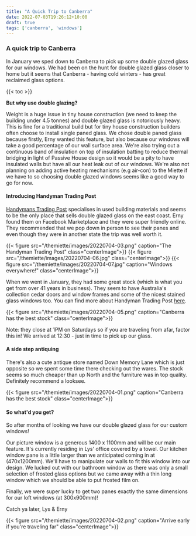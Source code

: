 ```yaml
---
title: "A Quick Trip to Canberra"
date: 2022-07-03T19:26:12+10:00
draft: true
tags: ['canberra', 'windows']
---
```


### A quick trip to Canberra 

In January we sped down to Canberra to pick up some double glazed glass for our windows. We had been on the hunt for double glazed glass closer to home but it seems that Canberra - having cold winters - has great reclaimed glass options. 

{{< toc >}}

**But why use double glazing?** 

Weight is a huge issue in tiny house construction (we need to keep the building under 4.5 tonnes) and double glazed glass is notoriously heavy. This is fine for a traditional build but for tiny house construction builders often choose to install single paned glass. We chose double paned glass because firstly, Erny wanted this feature, but also because our windows will take a good percentage of our wall surface area. We're also trying out a continuous band of insulation on top of insulation batting to reduce thermal bridging in light of Passive House design so it would be a pity to have insulated walls but have all our heat leak out of our windows. We're also not planning on adding active heating mechanisms (e.g air-con) to the Miette if we have to so choosing double glazed windows seems like a good way to go for now.  

#### Introducing Handyman Trading Post
[Handymans Trading Post](https://www.facebook.com/people/Handymans-Trading-Post/100047632246581/) specialises in used building materials and seems to be the only place that sells double glazed glass on the east coast. Erny found them on Facebook Marketplace and they were super friendly online. They recommended that we pop down in person to see their panes and even though they were in another state the trip was well worth it.

{{< figure src="/themiette/images/20220704-03.png" caption="The Handyman Trading Post" class="centerImage">}}
{{< figure src="/themiette/images/20220704-06.jpg" class="centerImage">}}
{{< figure src="/themiette/images/20220704-07.jpg" caption="Windows everywhere!" class="centerImage">}}

When we went in January, they had some great stock (which is what you get from over 41 years in business). They seem to have Australia's collection cedar doors and window frames and some of the nicest stained glass windows too. You can find more about Handyman Trading Post [here](https://www.instagram.com/htpcanberra/?hl=en).

{{< figure src="/themiette/images/20220704-05.png" caption="Canberra has the best stock" class="centerImage">}}

Note: they close at 1PM on Saturdays so if you are traveling from afar, factor this in! We arrived at 12:30 - just in time to pick up our glass.

#### A side step antiquing 
There's also a cute antique store named Down Memory Lane which is just opposite so we spent some time there checking out the wares. The stock seems so much cheaper than up North and the furniture was in top quality. Definitely recommend a looksee. 

{{< figure src="/themiette/images/20220704-01.png" caption="Canberra has the best stock" class="centerImage">}}

#### So what'd you get? 
So after months of looking we have our double glazed glass for our custom windows!

Our picture window is a generous 1400 x 1100mm and will be our main feature. It's currently residing in Lys' office covered by a towel. Our kitchen window pane is a little larger than we anticipated coming in at (470x1200mm). We'll have to manipulate our walls to fit this window into our design. We lucked out with our bathroom window as there was only a small selection of frosted glass options but we came away with a thin long window which we should be able to put frosted film on. 

Finally, we were super lucky to get two panes exactly the same dimensions for our loft windows (at 300x900mm)!

Catch ya later,
Lys & Erny

{{< figure src="/themiette/images/20220704-02.png" caption="Arrive early if you're traveling far" class="centerImage">}}

